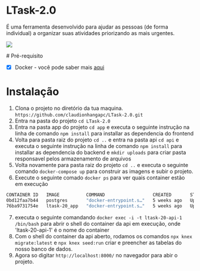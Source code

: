 # LTask-2.0
É uma ferramenta desenvolvido para ajudar as pessoas (de forma individual) a organizar suas atividades priorizando as mais urgentes.
<p>
    <img src="projeto-demo.gif"/>
</p>
# Pré-requisito

- [x] Docker - você pode saber mais <a href="https://www.docker.com/get-started/">aqui</a>

# Instalação

1. Clona o projeto no diretório da tua maquina. `https://github.com/claudionhangapc/LTask-2.0.git`
2. Entra na pasta do projeto `cd LTask-2.0`
3. Entra na pasta app do projeto `cd app` e executa o seguinte instrução na linha de comando `npm install` para installar as dependencia do frontend
4. Volta para pasta raiz do projeto `cd ..` e entra na pasta api `cd api` e executa o seguinte instrução na linha de comando `npm install` para installar as dependencia do backend e `mkdir uploads` para criar pasta responsavel pelos armazenamento de arquivos
5. Volta novamente para pasta raiz do projeto `cd ..` e executa o seguinte comando `docker-compose up` para construir as imagens e subir o projeto.
6. Execute o seguinte comado `docker ps` para ver quais container estão em execução
```bash
CONTAINER ID   IMAGE          COMMAND                  CREATED       STATUS             PORTS                              NAMES5331e40b1a2c   ltask-20_api   "docker-entrypoint.s…"   5 weeks ago   Up About an hour   0.0.0.0:3000->3000/tcp             ltask-20-api-1
0bd12faa7b44   postgres       "docker-entrypoint.s…"   5 weeks ago   Up About an hour   0.0.0.0:5433->5432/tcp             ltask-20-postgres-1
76ba9731754e   ltask-20_app   "docker-entrypoint.s…"   5 weeks ago   Up About an hour   3000/tcp, 0.0.0.0:8000->8000/tcp   ltask-20-app-1
``` 
7. executa o seguinte comandando `docker exec -i -t ltask-20-api-1 /bin/bash` para abrir o shell do container da api em execução, onde 'ltask-20-api-1' é o nome do container
8. Com o shell do container da api aberto, rodamos os comandos `npx knex migrate:latest` e `npx knex seed:run` criar e preencher as tabelas do nosso banco de dados.
8. Agora so digitar `http://localhost:8000/` no navegador para abir o projeto.